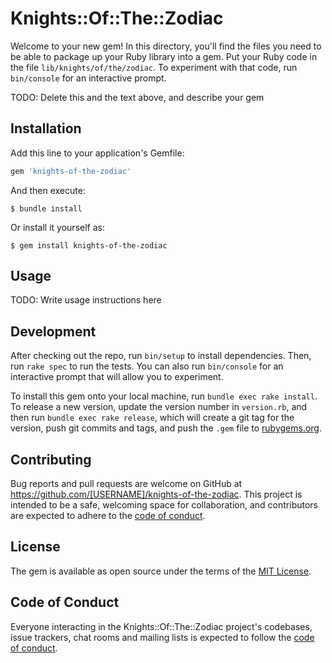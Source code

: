 # Knights::Of::The::Zodiac

Welcome to your new gem! In this directory, you'll find the files you need to be able to package up your Ruby library into a gem. Put your Ruby code in the file `lib/knights/of/the/zodiac`. To experiment with that code, run `bin/console` for an interactive prompt.

TODO: Delete this and the text above, and describe your gem

## Installation

Add this line to your application's Gemfile:

```ruby
gem 'knights-of-the-zodiac'
```

And then execute:

    $ bundle install

Or install it yourself as:

    $ gem install knights-of-the-zodiac

## Usage

TODO: Write usage instructions here

## Development

After checking out the repo, run `bin/setup` to install dependencies. Then, run `rake spec` to run the tests. You can also run `bin/console` for an interactive prompt that will allow you to experiment.

To install this gem onto your local machine, run `bundle exec rake install`. To release a new version, update the version number in `version.rb`, and then run `bundle exec rake release`, which will create a git tag for the version, push git commits and tags, and push the `.gem` file to [rubygems.org](https://rubygems.org).

## Contributing

Bug reports and pull requests are welcome on GitHub at https://github.com/[USERNAME]/knights-of-the-zodiac. This project is intended to be a safe, welcoming space for collaboration, and contributors are expected to adhere to the [code of conduct](https://github.com/[USERNAME]/knights-of-the-zodiac/blob/master/CODE_OF_CONDUCT.md).


## License

The gem is available as open source under the terms of the [MIT License](https://opensource.org/licenses/MIT).

## Code of Conduct

Everyone interacting in the Knights::Of::The::Zodiac project's codebases, issue trackers, chat rooms and mailing lists is expected to follow the [code of conduct](https://github.com/[USERNAME]/knights-of-the-zodiac/blob/master/CODE_OF_CONDUCT.md).
